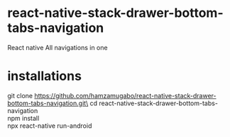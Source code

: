 # react-native-stack-drawer-bottom-tabs-navigation
React native All navigations in one
# installations
git clone https://github.com/hamzamugabo/react-native-stack-drawer-bottom-tabs-navigation.git\
cd react-native-stack-drawer-bottom-tabs-navigation\
npm install\
npx react-native run-android
